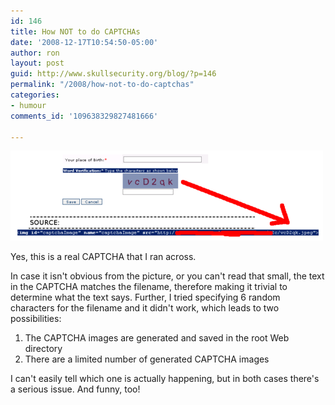 ```yaml
---
id: 146
title: How NOT to do CAPTCHAs
date: '2008-12-17T10:54:50-05:00'
author: ron
layout: post
guid: http://www.skullsecurity.org/blog/?p=146
permalink: "/2008/how-not-to-do-captchas"
categories:
- humour
comments_id: '109638329827481666'

---
```


<img src="/blogdata/dumbcaptcha.png">

Yes, this is a real CAPTCHA that I ran across. 
<!--more-->
In case it isn't obvious from the picture, or you can't read that small, the text in the CAPTCHA matches the filename, therefore making it trivial to determine what the text says. Further, I tried specifying 6 random characters for the filename and it didn't work, which leads to two possibilities:
<ol>
<li>The CAPTCHA images are generated and saved in the root Web directory</li>
<li>There are a limited number of generated CAPTCHA images</li>
</ol>

I can't easily tell which one is actually happening, but in both cases there's a serious issue. And funny, too! 
